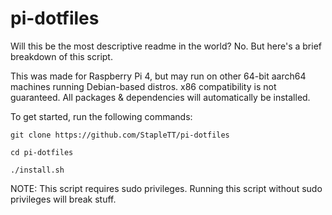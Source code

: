 # pi-dotfiles

Will this be the most descriptive readme in the world? No. But here's a brief breakdown of this script.

This was made for Raspberry Pi 4, but may run on other 64-bit aarch64 machines running Debian-based distros. x86 compatibility is not guaranteed.
All packages & dependencies will automatically be installed.

To get started, run the following commands:
```
git clone https://github.com/StapleTT/pi-dotfiles
```
```
cd pi-dotfiles
```
```
./install.sh
```
NOTE: This script requires sudo privileges. Running this script without sudo privileges will break stuff.
